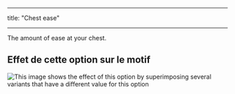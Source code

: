 - - -
title: "Chest ease"
- - -

The amount of ease at your chest.

## Effet de cette option sur le motif

![This image shows the effect of this option by superimposing several variants that have a different value for this option](bent_chestease_sample.svg "Effect of this option on the pattern")
